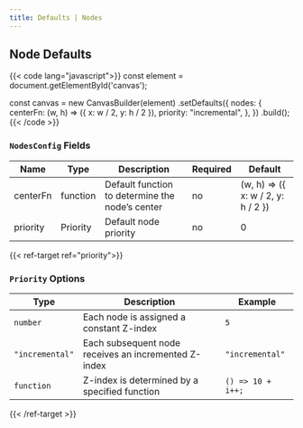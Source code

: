 ```yaml
---
title: Defaults | Nodes
---
```


## Node Defaults

{{< code lang="javascript">}}
const element = document.getElementById('canvas');

const canvas = new CanvasBuilder(element)
  .setDefaults({
    nodes: {
      centerFn: (w, h) => ({ x: w / 2, y: h / 2 }),
      priority: "incremental",
    },
  })
  .build();
{{< /code >}}

### `NodesConfig` Fields

| Name     | Type                                       | Description                                     | Required | Default                           |
|----------|--------------------------------------------|-------------------------------------------------|----------|-----------------------------------|
| centerFn | function                                   | Default function to determine the node’s center | no       | (w, h) => ({ x: w / 2, y: h / 2 }) |
| priority | <span data-ref="priority">Priority</span>  | Default node priority                           | no       | 0                                 |

{{< ref-target ref="priority">}}
### `Priority` Options

| Type                   | Description                                          | Example           |
|------------------------|------------------------------------------------------|-------------------|
| `number`               | Each node is assigned a constant Z-index             | `5`               |
| `"incremental"`        | Each subsequent node receives an incremented Z-index | `"incremental"`   |
| `function`             | Z-index is determined by a specified function        | `() => 10 + i++;` |
{{< /ref-target >}}
